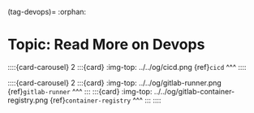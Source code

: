 (tag-devops)=
:orphan:
# Topic: Read More on Devops


::::{card-carousel} 2
:::{card}
:img-top: ../../og/cicd.png
{ref}`cicd`
^^^
::::

::::{card-carousel} 2
:::{card}
:img-top: ../../og/gitlab-runner.png
{ref}`gitlab-runner`
^^^
:::
:::{card}
:img-top: ../../og/gitlab-container-registry.png
{ref}`container-registry`
^^^
:::
::::